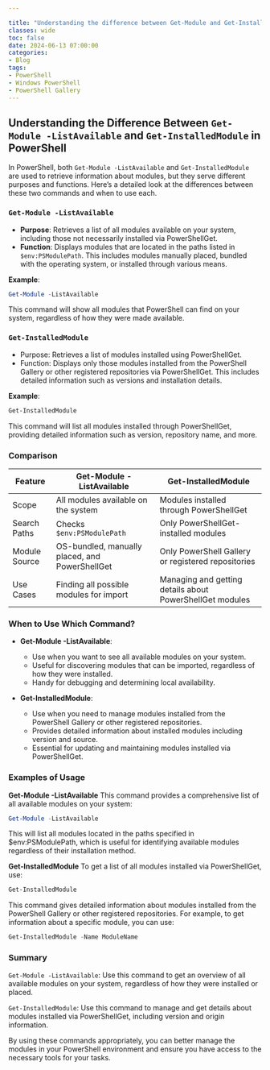 ```yaml
---

title: "Understanding the difference between Get-Module and Get-InstalledModule in PowerShell"
classes: wide
toc: false
date: 2024-06-13 07:00:00
categories:
- Blog
tags:
- PowerShell
- Windows PowerShell
- PowerShell Gallery
---
```

## Understanding the Difference Between `Get-Module -ListAvailable` and `Get-InstalledModule` in PowerShell

In PowerShell, both `Get-Module -ListAvailable` and `Get-InstalledModule` are used to retrieve information about modules, but they serve different purposes and functions. Here’s a detailed look at the differences between these two commands and when to use each.

### `Get-Module -ListAvailable`

- **Purpose**: Retrieves a list of all modules available on your system, including those not necessarily installed via PowerShellGet.
- **Function**: Displays modules that are located in the paths listed in `$env:PSModulePath`. This includes modules manually placed, bundled with the operating system, or installed through various means.

**Example**:

```powershell
Get-Module -ListAvailable
```
This command will show all modules that PowerShell can find on your system, regardless of how they were made available.

### `Get-InstalledModule`
- Purpose: Retrieves a list of modules installed using PowerShellGet.
- Function: Displays only those modules installed from the PowerShell Gallery or other registered repositories via PowerShellGet. This includes detailed information such as versions and installation details.

**Example**:

```powershell
Get-InstalledModule
```
This command will list all modules installed through PowerShellGet, providing detailed information such as version, repository name, and more.

### Comparison

| Feature | Get-Module -ListAvailable | Get-InstalledModule |
|----------|----------|----------|
| Scope    | All modules available on the system   | Modules installed through PowerShellGet |
| Search Paths    | Checks ```$env:PSModulePath```   | Only PowerShellGet-installed modules |
| Module Source    | OS-bundled, manually placed, and PowerShellGet   | Only PowerShell Gallery or registered repositories |
| Use Cases | Finding all possible modules for import | Managing and getting details about PowerShellGet modules | 


### When to Use Which Command?

 - **Get-Module -ListAvailable**:
     * Use when you want to see all available modules on your system.
     * Useful for discovering modules that can be imported, regardless of how they were installed.
     * Handy for debugging and determining local availability.

- **Get-InstalledModule**:
    * Use when you need to manage modules installed from the PowerShell Gallery or other registered repositories.
    * Provides detailed information about installed modules including version and source.
    * Essential for updating and maintaining modules installed via PowerShellGet.

### Examples of Usage

**Get-Module -ListAvailable**
This command provides a comprehensive list of all available modules on your system:

```powershell
Get-Module -ListAvailable
```
This will list all modules located in the paths specified in $env:PSModulePath, which is useful for identifying available modules regardless of their installation method.

**Get-InstalledModule**
To get a list of all modules installed via PowerShellGet, use:

```powershell
Get-InstalledModule
```
This command gives detailed information about modules installed from the PowerShell Gallery or other registered repositories. For example, to get information about a specific module, you can use:

```powershell
Get-InstalledModule -Name ModuleName
```

### Summary
```Get-Module -ListAvailable```: Use this command to get an overview of all available modules on your system, regardless of how they were installed or placed.

```Get-InstalledModule```: Use this command to manage and get details about modules installed via PowerShellGet, including version and origin information.

By using these commands appropriately, you can better manage the modules in your PowerShell environment and ensure you have access to the necessary tools for your tasks.
